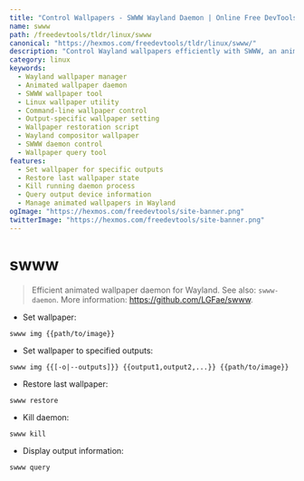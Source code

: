 ```yaml
---
title: "Control Wallpapers - SWWW Wayland Daemon | Online Free DevTools by Hexmos"
name: swww
path: /freedevtools/tldr/linux/swww
canonical: "https://hexmos.com/freedevtools/tldr/linux/swww/"
description: "Control Wayland wallpapers efficiently with SWWW, an animated wallpaper daemon. Manage wallpaper settings, outputs and restore previous states easily. Free online tool, no registration required."
category: linux
keywords:
  - Wayland wallpaper manager
  - Animated wallpaper daemon
  - SWWW wallpaper tool
  - Linux wallpaper utility
  - Command-line wallpaper control
  - Output-specific wallpaper setting
  - Wallpaper restoration script
  - Wayland compositor wallpaper
  - SWWW daemon control
  - Wallpaper query tool
features:
  - Set wallpaper for specific outputs
  - Restore last wallpaper state
  - Kill running daemon process
  - Query output device information
  - Manage animated wallpapers in Wayland
ogImage: "https://hexmos.com/freedevtools/site-banner.png"
twitterImage: "https://hexmos.com/freedevtools/site-banner.png"
---
```


# swww

> Efficient animated wallpaper daemon for Wayland.
> See also: `swww-daemon`.
> More information: <https://github.com/LGFae/swww>.

- Set wallpaper:

`swww img {{path/to/image}}`

- Set wallpaper to specified outputs:

`swww img {{[-o|--outputs]}} {{output1,output2,...}} {{path/to/image}}`

- Restore last wallpaper:

`swww restore`

- Kill daemon:

`swww kill`

- Display output information:

`swww query`
